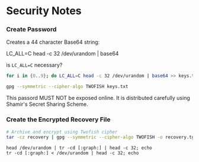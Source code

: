 Security Notes
==============

### Create Password
Creates a 44 character Base64 string:

LC_ALL=C head -c 32 /dev/urandom | base64

is `LC_ALL=C` necessary?

```bash
for i in {0..9}; do LC_ALL=C head -c 32 /dev/urandom | base64 >> keys.txt; done

gpg --symmetric --cipher-algo TWOFISH keys.txt

```
This passord MUST NOT be exposed online. It is distributed carefully using Shamir's Secret Sharing Scheme.

### Create the Encrypted Recovery File

```bash
# Archive and encrypt using Twofish cipher
tar -cz recovery | gpg --symmetric --cipher-algo TWOFISH -o recovery.tgz.gpg
```


```
head /dev/urandom | tr -cd [:graph:] | head -c 32; echo
tr -cd [:graph:] < /dev/urandom | head -c 32; echo
```
